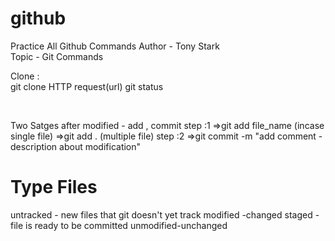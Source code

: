 # github
Practice All Github Commands 
Author - Tony Stark
<br>
Topic - Git Commands
<br>

Clone :
<br>
git clone HTTP request(url)
git status

<br>

Two Satges after modified - add , commit
step :1
=>git add file_name (incase single file)
=>git add . (multiple file)
step :2
=>git commit -m "add comment - description about modification"

Type Files
==========
untracked - new files that git doesn't yet track
modified -changed
staged - file is ready to be committed
unmodified-unchanged



